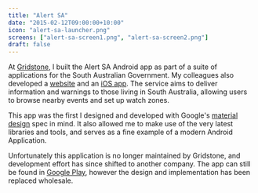 ```yaml
---
title: "Alert SA"
date: "2015-02-12T09:00:00+10:00"
icon: "alert-sa-launcher.png"
screens: ["alert-sa-screen1.png", "alert-sa-screen2.png"]
draft: false
---
```


At [Gridstone](https://gridstone.com.au), I built the Alert SA Android app as part
of a suite of applications for the South Australian Government. My colleagues also
developed a [website](https://www.alert.sa.gov.au) and an
[iOS app](https://itunes.apple.com/us/app/alert-sa/id998243397?ls=1&mt=8). The
service aims to deliver information and warnings to those living in South Australia,
allowing users to browse nearby events and set up watch zones.

This app was the first I designed and developed with Google's
[material design](https://design.google.com/) spec in mind. It also allowed me to
make use of the very latest libraries and tools, and serves as a fine example of a
modern Android Application.

Unfortunately this application is no longer maintained by Gridstone, and development
effort has since shifted to another company. The app can still be found in
[Google Play](https://play.google.com/store/apps/details?id=au.gov.alert.sa),
however the design and implementation has been replaced wholesale.

